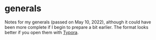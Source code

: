 # generals

Notes for my generals (passed on May 10, 2022), although it could have been more complete if I begin to prepare a bit earlier. The format looks better if you open them with [Typora](https://typora.io/).

